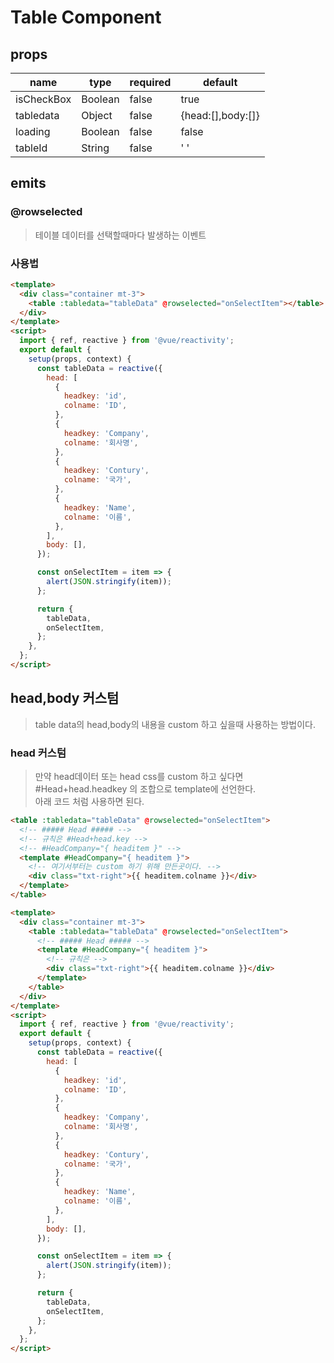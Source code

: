 # Table Component

## props

| name       | type    | required | default           |
| ---------- | ------- | -------- | ----------------- |
| isCheckBox | Boolean | false    | true              |
| tabledata  | Object  | false    | {head:[],body:[]} |
| loading    | Boolean | false    | false             |
| tableId    | String  | false    | ' '               |

## emits

### @rowselected

> 테이블 데이터를 선택할때마다 발생하는 이벤트

### 사용법

```html javascript
<template>
  <div class="container mt-3">
    <table :tabledata="tableData" @rowselected="onSelectItem"></table>
  </div>
</template>
<script>
  import { ref, reactive } from '@vue/reactivity';
  export default {
    setup(props, context) {
      const tableData = reactive({
        head: [
          {
            headkey: 'id',
            colname: 'ID',
          },
          {
            headkey: 'Company',
            colname: '회사명',
          },
          {
            headkey: 'Contury',
            colname: '국가',
          },
          {
            headkey: 'Name',
            colname: '이름',
          },
        ],
        body: [],
      });

      const onSelectItem = item => {
        alert(JSON.stringify(item));
      };

      return {
        tableData,
        onSelectItem,
      };
    },
  };
</script>
```

## head,body 커스텀

> table data의 head,body의 내용을 custom 하고 싶을때 사용하는 방법이다.

### head 커스텀

> 만약 head데이터 또는 head css를 custom 하고 싶다면 #Head+head.headkey 의 조합으로 template에 선언한다.  
> 아래 코드 처럼 사용하면 된다.

```html
<table :tabledata="tableData" @rowselected="onSelectItem">
  <!-- ##### Head ##### -->
  <!-- 규칙은 #Head+head.key -->
  <!-- #HeadCompany="{ headitem }" -->
  <template #HeadCompany="{ headitem }">
    <!-- 여기서부터는 custom 하기 위해 만든곳이다. -->
    <div class="txt-right">{{ headitem.colname }}</div>
  </template>
</table>
```

```html javascript
<template>
  <div class="container mt-3">
    <table :tabledata="tableData" @rowselected="onSelectItem">
      <!-- ##### Head ##### -->
      <template #HeadCompany="{ headitem }">
        <!-- 규칙은 -->
        <div class="txt-right">{{ headitem.colname }}</div>
      </template>
    </table>
  </div>
</template>
<script>
  import { ref, reactive } from '@vue/reactivity';
  export default {
    setup(props, context) {
      const tableData = reactive({
        head: [
          {
            headkey: 'id',
            colname: 'ID',
          },
          {
            headkey: 'Company',
            colname: '회사명',
          },
          {
            headkey: 'Contury',
            colname: '국가',
          },
          {
            headkey: 'Name',
            colname: '이름',
          },
        ],
        body: [],
      });

      const onSelectItem = item => {
        alert(JSON.stringify(item));
      };

      return {
        tableData,
        onSelectItem,
      };
    },
  };
</script>
```
